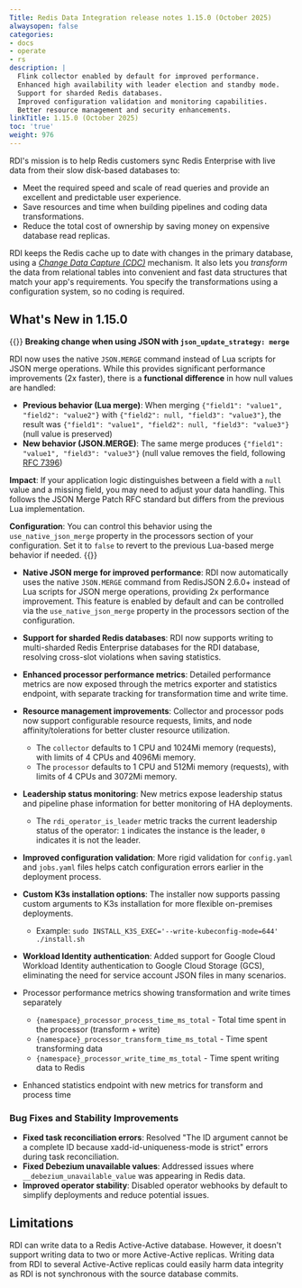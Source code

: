 ```yaml
---
Title: Redis Data Integration release notes 1.15.0 (October 2025)
alwaysopen: false
categories:
- docs
- operate
- rs
description: |
  Flink collector enabled by default for improved performance.
  Enhanced high availability with leader election and standby mode.
  Support for sharded Redis databases.
  Improved configuration validation and monitoring capabilities.
  Better resource management and security enhancements.
linkTitle: 1.15.0 (October 2025)
toc: 'true'
weight: 976
---
```


RDI's mission is to help Redis customers sync Redis Enterprise with live data from their slow disk-based databases to:

- Meet the required speed and scale of read queries and provide an excellent and predictable user experience.
- Save resources and time when building pipelines and coding data transformations.
- Reduce the total cost of ownership by saving money on expensive database read replicas.

RDI keeps the Redis cache up to date with changes in the primary database, using a [_Change Data Capture (CDC)_](https://en.wikipedia.org/wiki/Change_data_capture) mechanism.
It also lets you _transform_ the data from relational tables into convenient and fast data structures that match your app's requirements. You specify the transformations using a configuration system, so no coding is required.

## What's New in 1.15.0

{{<warning>}}
**Breaking change when using JSON with `json_update_strategy: merge`**

RDI now uses the native `JSON.MERGE` command instead of Lua scripts for JSON merge operations. While this provides significant performance improvements (2x faster), there is a **functional difference** in how null values are handled:

- **Previous behavior (Lua merge)**: When merging `{"field1": "value1", "field2": "value2"}` with `{"field2": null, "field3": "value3"}`, the result was `{"field1": "value1", "field2": null, "field3": "value3"}` (null value is preserved)
- **New behavior (JSON.MERGE)**: The same merge produces `{"field1": "value1", "field3": "value3"}` (null value removes the field, following [RFC 7396](https://datatracker.ietf.org/doc/html/rfc7396))

**Impact**: If your application logic distinguishes between a field with a `null` value and a missing field, you may need to adjust your data handling. This follows the JSON Merge Patch RFC standard but differs from the previous Lua implementation.

**Configuration**: You can control this behavior using the `use_native_json_merge` property in the processors section of your configuration. Set it to `false` to revert to the previous Lua-based merge behavior if needed.
{{</warning>}}

- **Native JSON merge for improved performance**: RDI now automatically uses the native `JSON.MERGE` command from RedisJSON 2.6.0+ instead of Lua scripts for JSON merge operations, providing 2x performance improvement. This feature is enabled by default and can be controlled via the `use_native_json_merge` property in the processors section of the configuration.
- **Support for sharded Redis databases**: RDI now supports writing to multi-sharded Redis Enterprise databases for the RDI database, resolving cross-slot violations when saving statistics.
- **Enhanced processor performance metrics**: Detailed performance metrics are now exposed through the metrics exporter and statistics endpoint, with separate tracking for transformation time and write time.
- **Resource management improvements**: Collector and processor pods now support configurable resource requests, limits, and node affinity/tolerations for better cluster resource utilization.
  - The `collector` defaults to 1 CPU and 1024Mi memory (requests), with limits of 4 CPUs and 4096Mi memory.
  - The `processor` defaults to 1 CPU and 512Mi memory (requests), with limits of 4 CPUs and 3072Mi memory.

- **Leadership status monitoring**: New metrics expose leadership status and pipeline phase information for better monitoring of HA deployments.
  - The `rdi_operator_is_leader` metric tracks the current leadership status of the operator: `1` indicates the instance is the leader, `0` indicates it is not the leader.
- **Improved configuration validation**: More rigid validation for `config.yaml` and `jobs.yaml` files helps catch configuration errors earlier in the deployment process.
- **Custom K3s installation options**: The installer now supports passing custom arguments to K3s installation for more flexible on-premises deployments.
  - Example: `sudo INSTALL_K3S_EXEC='--write-kubeconfig-mode=644' ./install.sh`
- **Workload Identity authentication**: Added support for Google Cloud Workload Identity authentication to Google Cloud Storage (GCS), eliminating the need for service account JSON files in many scenarios.
- Processor performance metrics showing transformation and write times separately
  - `{namespace}_processor_process_time_ms_total` - Total time spent in the processor (transform + write)
  - `{namespace}_processor_transform_time_ms_total` - Time spent transforming data
  - `{namespace}_processor_write_time_ms_total` - Time spent writing data to Redis
- Enhanced statistics endpoint with new metrics for transform and process time

### Bug Fixes and Stability Improvements

- **Fixed task reconciliation errors**: Resolved "The ID argument cannot be a complete ID because xadd-id-uniqueness-mode is strict" errors during task reconciliation.
- **Fixed Debezium unavailable values**: Addressed issues where `__debezium_unavailable_value` was appearing in Redis data.
- **Improved operator stability**: Disabled operator webhooks by default to simplify deployments and reduce potential issues.

## Limitations

RDI can write data to a Redis Active-Active database. However, it doesn't support writing data to two or more Active-Active replicas. Writing data from RDI to several Active-Active replicas could easily harm data integrity as RDI is not synchronous with the source database commits.
